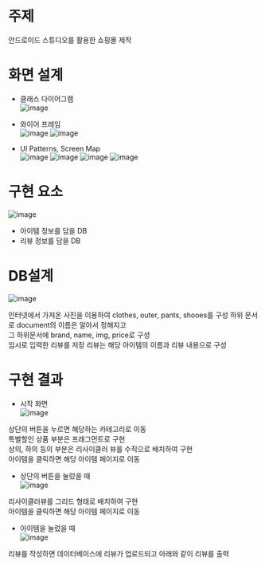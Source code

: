 # 주제
안드로이드 스튜디오를 활용한 쇼핑몰 제작

# 화면 설계

* 클래스 다이어그램  
  ![image](https://github.com/iolm6980/android-studio/assets/133768355/5e1e9873-6445-4ee5-8a4f-ec53ba29c3ab)  


* 와이어 프레임  
![image](https://github.com/iolm6980/android-studio/assets/133768355/b71200a8-620d-4256-a4f2-422fac7d075d)
![image](https://github.com/iolm6980/android-studio/assets/133768355/1b66a277-de41-454d-84eb-0b44bc7afba7)  


* UI Patterns, Screen Map   
![image](https://github.com/iolm6980/android-studio/assets/133768355/e6e57484-e30c-4f16-a68a-f92353b6d1f4)
![image](https://github.com/iolm6980/android-studio/assets/133768355/2a55172f-3f13-4e77-bc3f-db3f8ac12e03)
![image](https://github.com/iolm6980/android-studio/assets/133768355/8c44edf6-3763-4e8f-90db-6df72cb49031)
![image](https://github.com/iolm6980/android-studio/assets/133768355/76b6010c-9abb-4b5a-a757-e5522fb4c8aa)

# 구현 요소  
![image](https://github.com/iolm6980/android-studio/assets/133768355/81e35033-f872-4a61-a552-2cc247d7ad80)
* 아이템 정보를 담을 DB  
* 리뷰 정보를 담을 DB

# DB설계
![image](https://github.com/iolm6980/android-studio/assets/133768355/b2d6fdde-e0c6-4cdc-b3c9-d6ca06bafdc6)  

인터넷에서 가져온 사진을 이용하여 clothes, outer, pants, shooes를 구성 하위 문서로 document의 이름은 알아서 정해지고   
그 하위문서에 brand, name, img, price로 구성    
임시로 입력한 리뷰를 저장 리뷰는 해당 아이템의 이름과 리뷰 내용으로 구성   

# 구현 결과
* 시작 화면  
![image](https://github.com/iolm6980/android-studio/assets/133768355/a524af07-9ee4-47b6-95f0-9492612ba3d4)  
  
상단의 버튼을 누르면 해당하는 카테고리로 이동  
특별할인 상품 부분은 프래그먼트로 구현  
상의, 하의 등의 부분은 리사이클러 뷰를 수직으로 배치하여 구현  
아이템을 클릭하면 해당 아이템 페이지로 이동  


* 상단의 버튼을 눌렀을 때  
![image](https://github.com/iolm6980/android-studio/assets/133768355/60cd3da7-08b8-4794-a4f4-acce4c78a1e8)   

  
리사이클러뷰를 그리드 형태로 배치하여 구현  
아이템을 클릭하면 해당 아이템 페이지로 이동  

  
* 아이템을 눌렀을 때  
![image](https://github.com/iolm6980/android-studio/assets/133768355/0a96483c-6e73-4b52-98a1-95448de8eae8)  
  
리뷰를 작성하면 데이터베이스에 리뷰가 업로드되고 아래와 같이 리뷰를 출력  






